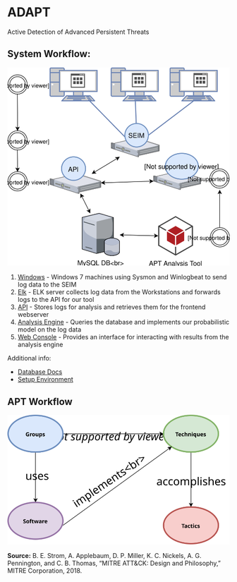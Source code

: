 # ADAPT
Active Detection of Advanced Persistent Threats

## System Workflow:
![System Wrokflow](Documentation/screenshots/apt-tool-diagram.svg)

1. [Windows](Windows/) -  Windows 7 machines using Sysmon and Winlogbeat to send log data to the SEIM
2. [Elk](elk/) - ELK server collects log data from the Workstations and forwards logs to the API for our tool
3. [API](db/) - Stores logs for analysis and retrieves them for the frontend webserver
4. [Analysis Engine](db/) - Queries the database and implements our probabilistic model on the log data
5. [Web Console](adapt-frontend/) -  Provides an interface for interacting with results from the analysis engine

Additional info:
- [Database Docs](/Documentation/db_docs.md)
- [Setup Environment](Setup-Environment/)


## APT Workflow

![APT workflow](Documentation/screenshots/APT_Diagram.svg)

 **Source:** B. E. Strom, A. Applebaum, D. P. Miller, K. C. Nickels, A. G. Pennington, and C. B. Thomas, “MITRE ATT&CK: Design and Philosophy,” MITRE Corporation, 2018.
